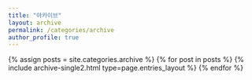 ```yaml
---
title: "아카이브"
layout: archive
permalink: /categories/archive
author_profile: true
---
```


{% assign posts = site.categories.archive %}
{% for post in posts %} {% include archive-single2.html type=page.entries_layout %} {% endfor %}